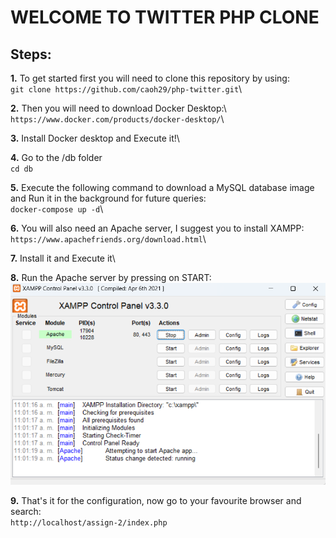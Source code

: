 # WELCOME TO TWITTER PHP CLONE

## Steps:

**1.** To get started first you will need to clone this repository by using:\
 `git clone https://github.com/caoh29/php-twitter.git`\

**2.** Then you will need to download Docker Desktop:\  
 `https://www.docker.com/products/docker-desktop/`\

**3.** Install Docker desktop and Execute it!\

**4.** Go to the /db folder\
 `cd db`

**5.** Execute the following command to download a MySQL database image and Run it in the background for future queries:\
 `docker-compose up -d`\

**6.** You will also need an Apache server, I suggest you to install XAMPP:\
 `https://www.apachefriends.org/download.html`\

**7.** Install it and Execute it\

**8.** Run the Apache server by pressing on START:\
 ![alt text](./images/xampp_example.png)

**9.** That's it for the configuration, now go to your favourite browser and search:\
 `http://localhost/assign-2/index.php`
